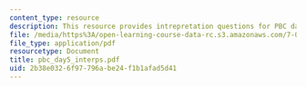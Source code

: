 ```yaml
---
content_type: resource
description: This resource provides intrepretation questions for PBC day 5.
file: /media/https%3A/open-learning-course-data-rc.s3.amazonaws.com/7-02-experimental-biology-communication-spring-2005/2b38e0326f97796abe24f1b1afad5d41_pbc_day5_interps.pdf
file_type: application/pdf
resourcetype: Document
title: pbc_day5_interps.pdf
uid: 2b38e032-6f97-796a-be24-f1b1afad5d41
---
```

